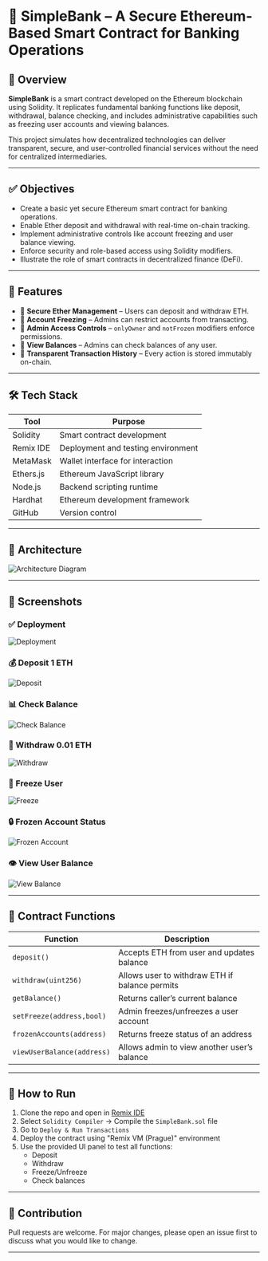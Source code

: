 # 🏦 SimpleBank – A Secure Ethereum-Based Smart Contract for Banking Operations

## 📌 Overview

**SimpleBank** is a smart contract developed on the Ethereum blockchain using Solidity. 
It replicates fundamental banking functions like deposit, withdrawal, balance checking, 
and includes administrative capabilities such as freezing user accounts and viewing balances.

This project simulates how decentralized technologies can deliver transparent, secure, 
and user-controlled financial services without the need for centralized intermediaries.

---

## ✅ Objectives

- Create a basic yet secure Ethereum smart contract for banking operations.
- Enable Ether deposit and withdrawal with real-time on-chain tracking.
- Implement administrative controls like account freezing and user balance viewing.
- Enforce security and role-based access using Solidity modifiers.
- Illustrate the role of smart contracts in decentralized finance (DeFi).

---

## 🔧 Features

- 🔐 **Secure Ether Management** – Users can deposit and withdraw ETH.
- 🧊 **Account Freezing** – Admins can restrict accounts from transacting.
- 👮 **Admin Access Controls** – `onlyOwner` and `notFrozen` modifiers enforce permissions.
- 📜 **View Balances** – Admins can check balances of any user.
- 📖 **Transparent Transaction History** – Every action is stored immutably on-chain.

---

## 🛠 Tech Stack

| Tool        | Purpose                              |
|-------------|---------------------------------------|
| Solidity    | Smart contract development            |
| Remix IDE   | Deployment and testing environment    |
| MetaMask    | Wallet interface for interaction      |
| Ethers.js   | Ethereum JavaScript library           |
| Node.js     | Backend scripting runtime             |
| Hardhat     | Ethereum development framework        |
| GitHub      | Version control                       |

---

## 🧱 Architecture

![Architecture Diagram](images/sb_diagram.jpg)

---

## 📸 Screenshots

### ✅ Deployment
![Deployment](images/sb_pic1.jpg)

### 💰 Deposit 1 ETH
![Deposit](images/sb_pic2.jpg)

### 📊 Check Balance
![Check Balance](images/sb_pic3.jpg)

### 💸 Withdraw 0.01 ETH
![Withdraw](images/sb_pic4.jpg)

### 🛑 Freeze User
![Freeze](images/sb_pics5.jpg)

### 🔒 Frozen Account Status
![Frozen Account](images/sb_pic6.jpg)

### 👁️ View User Balance
![View Balance](images/sb_pic7.jpg)

---

## 🔐 Contract Functions

| Function                   | Description                                                |
|----------------------------|------------------------------------------------------------|
| `deposit()`                | Accepts ETH from user and updates balance                  |
| `withdraw(uint256)`        | Allows user to withdraw ETH if balance permits             |
| `getBalance()`             | Returns caller’s current balance                           |
| `setFreeze(address,bool)`  | Admin freezes/unfreezes a user account                     |
| `frozenAccounts(address)`  | Returns freeze status of an address                        |
| `viewUserBalance(address)` | Allows admin to view another user’s balance                |

---

## 🚀 How to Run

1. Clone the repo and open in [Remix IDE](https://remix.ethereum.org/)
2. Select `Solidity Compiler` → Compile the `SimpleBank.sol` file
3. Go to `Deploy & Run Transactions`
4. Deploy the contract using "Remix VM (Prague)" environment
5. Use the provided UI panel to test all functions:
   - Deposit
   - Withdraw
   - Freeze/Unfreeze
   - Check balances

---

## 🤝 Contribution

Pull requests are welcome. For major changes, please open an issue first to discuss what you would like to change.

---
